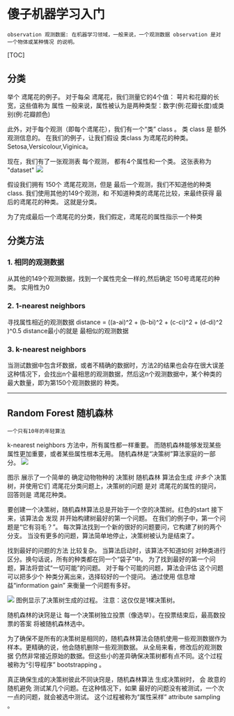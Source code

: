 
# 傻子机器学习入门
    observation 观测数据: 在机器学习领域，一般来说，一个观测数据 observation 是对 一个物体或某种情况 的说明。
    
[TOC]

## 分类 
举个 鸢尾花的例子。
对于每朵 鸢尾花，我们测量它的4个值： 萼片和花瓣的长宽，这些值称为 属性
一般来说，属性被认为是两种类型：数字(例:花瓣长度)或类别(例:花瓣颜色)

此外，对于每个观测（即每个鸢尾花），我们有一个“类” class 。
类 class 是 额外观测信息的。
在我们的例子，让我们假设 类class 为鸢尾花的种类。 Setosa,Versicolour,Viginica。

现在，我们有了一张观测表
每个观测， 都有4个属性和一个类。
这张表称为 "dataset"
![](http://blog.mathieu.guillame-bert.com/wp-content/uploads/2015/07/table.png)

假设我们拥有 150个 鸢尾花观测，但是 最后一个观测，我们不知道他的种类class.
我们使用其他的149个观测，和 不知道种类的鸢尾花比较，来最终获得 最后的鸢尾花的种类。
这就是分类。

为了完成最后一个鸢尾花的分类，我们假定，鸢尾花的属性指示一个种类

## 分类方法
### 1. 相同的观测数据
从其他的149个观测数据，找到一个属性完全一样的,然后确定 150号鸢尾花的种类。
实用性为0

### 2. 1-nearest neighbors 
寻找属性相近的观测数据
distance = ((a-ai)^2 + (b-bi)^2 + (c-ci)^2 + (d-di)^2 )^0.5
distance最小的就是 最相似的观测数据

### 3. k-nearest neighbors 
当测试数据中包含坏数据，或者不精确的数据时，方法2的结果也会存在很大误差
这种情况下，会找出n个最相思的观测数据，然后这n个观测数据中，某个种类的最大数量，即为第150个观测数据的 种类。

---

## Random Forest 随机森林
    一个只有10年的年轻算法

k-nearest neighbors 方法中，所有属性都一样重要。
而随机森林能够发现某些属性更加重要，或者某些属性根本无用。
随机森林是“决策树”算法家庭的一部分。
![](http://blog.mathieu.guillame-bert.com/wp-content/uploads/2015/07/exampledt.png)

图示 展示了一个简单的 确定动物物种的 决策树
随机森林 算法会生成 *许多个* 决策树，并使用它们
鸢尾花分类问题上，决策树的问题 是对 鸢尾花的属性的提问， 回答则是 鸢尾花种类。

要创建一个决策树，随机森林算法总是开始于一个空的决策树。红色的start
接下来，该算法会 发现 并开始构建树最好的第一个问题。
在我们的例子中，第一个问题是“它有羽毛？”。
每次算法找到一个新的很好的问题要问，它构建了树的两个分支。
当没有更多的问题，算法简单地停止，决策树被认为是结束了。

找到最好的问题的方法 比较复杂。
当算法启动时，该算法不知道如何 对种类进行区分。换句话说，所有的种类都在同一个“袋子”中。
为了找到最好的第一个问题，算法将尝试“一切可能”的问题。
对于每个可能的问题，算法会评估 这个问题可以把多少个 种类分离出来，选择较好的一个提问。
通过使用 信息增益“information gain” 来衡量一个问题有多好。

![](http://blog.mathieu.guillame-bert.com/wp-content/uploads/2015/07/building-dt.png)
图例显示了决策树生成的过程。 注意：这仅仅是1棵决策树。

随机森林的诀窍是让 每一个决策树独立投票（像选举）。在投票结束后，最高数投票的答案 将被随机森林选中。

为了确保不是所有的决策树是相同的，随机森林算法会随机使用一些观测数据作为样本。更精确的说，他会随机删除一些观测数据。
从全局来看，修改后的观测数据 仍然非常接近原始的数据。但这些小的差异确保决策树都有点不同。这个过程被称为“引导程序” bootstrapping 。

真正确保生成的决策树彼此不同诀窍是，随机森林算法 生成决策树时， 会 故意的 随机避免 测试某几个问题。在这种情况下，如果 最好的问题没有被测试，一个次一点的问题，就会被选中测试。 这个过程被称为“属性采样”  attribute sampling 。

